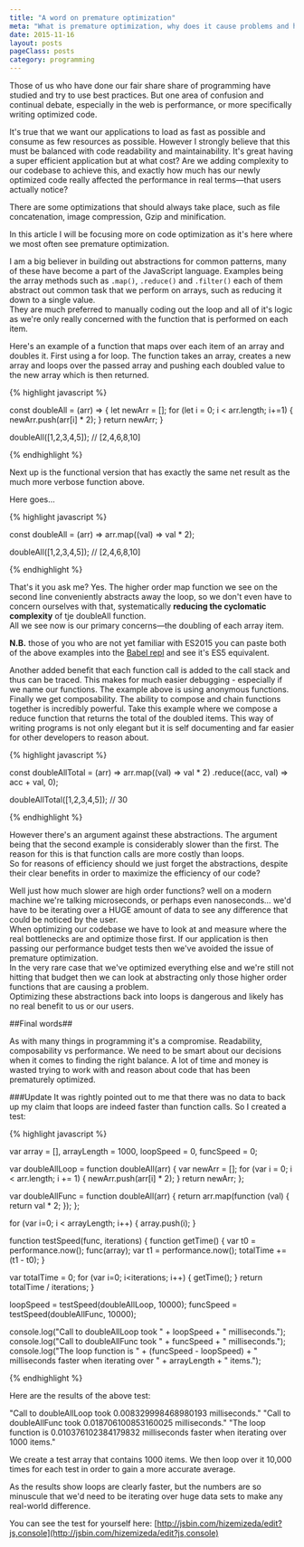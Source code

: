 ```yaml
---
title: "A word on premature optimization"
meta: "What is premature optimization, why does it cause problems and how is it best avoided?"
date: 2015-11-16
layout: posts
pageClass: posts
category: programming
---
```


Those of us who have done our fair share share of programming have studied and 
try to use best practices.  But one area of confusion and continual debate,
especially in the web is performance, or more specifically writing optimized 
code.

It's true that we want our applications to load as fast as possible and consume 
as few resources as possible.  However I strongly believe that this must be 
balanced with code readability and maintainability.  It's great having a super
efficient application but at what cost?  Are we adding complexity to our 
codebase to achieve this, and exactly how much has our newly optimized code really
affected the performance in real terms&mdash;that users actually notice?

There are some optimizations that should always take place, such as file
concatenation, image compression, Gzip and minification.

In this article I will be focusing more on code optimization as it's here where
we most often see premature optimization.

I am a big believer in building out abstractions for common patterns, many of
these have become a part of the JavaScript language.  Examples being the array
methods such as `.map()`, `.reduce()` and `.filter()` each of them abstract out
common task that we perform on arrays, such as reducing it down to a single
value.  
They are much preferred to manually coding out the loop and all of it's logic as
we're only really concerned with the function that is performed on each item.

Here's an example of a function that maps over each item of an array and doubles
it.  First using a for loop.  The function takes an array, creates a new array
and loops over the passed array and pushing each doubled value to the new array
which is then returned.

{% highlight javascript %}

const doubleAll = (arr) => {
  let newArr = [];
  for (let i = 0; i < arr.length; i+=1) {
    newArr.push(arr[i] * 2);
  }
  return newArr;
}

doubleAll([1,2,3,4,5]); // [2,4,6,8,10]

{% endhighlight %}

Next up is the functional version that has exactly the same net result as the
much more verbose function above.

Here goes&hellip;

{% highlight javascript %}

const doubleAll = (arr) => 
  arr.map((val) => 
  val * 2);

doubleAll([1,2,3,4,5]); // [2,4,6,8,10]

{% endhighlight %}

That's it you ask me?  Yes.  The  higher order map function we see on the second 
line conveniently abstracts away the loop, so we don't even have to concern
ourselves with that, systematically **reducing the cyclomatic complexity** of
tje doubleAll function.  
All we see now is our primary concerns&mdash;the doubling of each array item.

**N.B.** those of you who are not yet familiar with ES2015 you can paste both of the 
above examples into the [Babel repl](http://babeljs.io/repl/) and see it's 
ES5 equivalent.

Another added benefit that each function call is added to the call stack
and thus can be traced.  This makes for much easier debugging - especially if we
name our functions.  The example above is using anonymous functions.
Finally we get composability.  The ability to compose and chain functions 
together is incredibly powerful.  Take this example where we compose a reduce
function that returns the total of the doubled items.  This way of writing
programs is not only elegant but it is self documenting and far easier for other
developers to reason about.

{% highlight javascript %}

const doubleAllTotal = (arr) => 
  arr.map((val) => 
  val * 2)
  .reduce((acc, val) => 
    acc + val, 0);

doubleAllTotal([1,2,3,4,5]); // 30

{% endhighlight %}

However there's an argument against these abstractions.  The argument being that
the second example is considerably slower than the first.  The reason for this
is that function calls are more costly than loops.  
So for reasons of efficiency should we just forget the abstractions, despite 
their clear benefits in order to maximize the efficiency of our code?

Well just how much slower are high order functions? well on a modern machine 
we're talking microseconds, or perhaps even nanoseconds&hellip;
we'd have to be iterating over a HUGE amount of data to see any difference that
could be noticed by the user.  
When optimizing our codebase we have to look at and measure where the real 
bottlenecks are and optimize those first.  If our application is then passing
our performance budget tests then we've avoided the issue of premature 
optimization.  
In the very rare case that we've optimized everything else and
we're still not hitting that budget then we can look at abstracting only those
higher order functions that are causing a problem.  
Optimizing these abstractions back into loops is dangerous and likely has no 
real benefit to us or our users.

##Final words##

As with many things in programming it's a compromise. Readability, composability
vs performance.  We need to be smart about our decisions when it comes to 
finding the right balance.  A lot of time and money is wasted trying to work
with and reason about code that has been prematurely optimized.

###Update
It was rightly pointed out to me that there was no data to back up my claim that
loops are indeed faster than function calls.  So I created a test:

{% highlight javascript %}

var array = [],
  arrayLength = 1000,
  loopSpeed = 0,
  funcSpeed = 0;

var doubleAllLoop = function doubleAll(arr) {
  var newArr = [];
  for (var i = 0; i < arr.length; i += 1) {
    newArr.push(arr[i] * 2);
  }
  return newArr;
};

var doubleAllFunc = function doubleAll(arr) {
  return arr.map(function (val) {
    return val * 2;
  });
};


for (var i=0; i < arrayLength; i++) {
  array.push(i);
}


function testSpeed(func, iterations) {
  function getTime() {
    var t0 = performance.now();
    func(array);
    var t1 = performance.now();
    totalTime += (t1 - t0);
  }
  
  var totalTime = 0;
  for (var i=0; i<iterations; i++) {
    getTime();
  }
  return totalTime / iterations;
}

loopSpeed = testSpeed(doubleAllLoop, 10000);
funcSpeed = testSpeed(doubleAllFunc, 10000);

console.log("Call to doubleAllLoop took " + loopSpeed + " milliseconds.");
console.log("Call to doubleAllFunc took " + funcSpeed + " milliseconds.");
console.log("The loop function is " + (funcSpeed - loopSpeed) + " milliseconds faster when iterating over " + arrayLength + " items.");

{% endhighlight %}

Here are the results of the above test: 

"Call to doubleAllLoop took 0.008329998468980193 milliseconds."
"Call to doubleAllFunc took 0.018706100853160025 milliseconds."
"The loop function is 0.010376102384179832 milliseconds faster when iterating over 1000 items."

We create a test array that contains 1000 items.  We then loop over it 10,000 times
for each test in order to gain a more accurate average.

As the results show loops are clearly faster, but the numbers are so minuscule
that we'd need to be iterating over huge data sets to make any real-world difference.

You can see the test for yourself here: [http://jsbin.com/hizemizeda/edit?js,console](http://jsbin.com/hizemizeda/edit?js,console)



